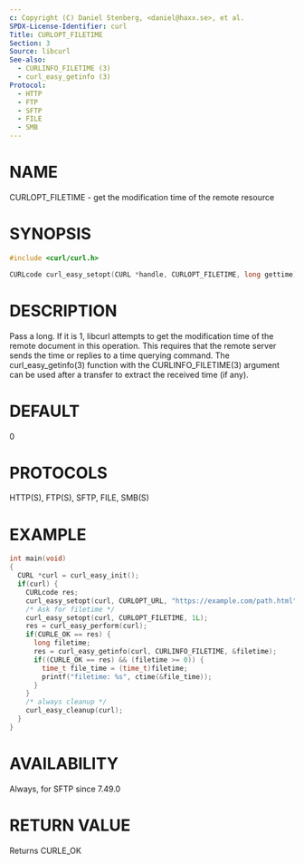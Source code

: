 ```yaml
---
c: Copyright (C) Daniel Stenberg, <daniel@haxx.se>, et al.
SPDX-License-Identifier: curl
Title: CURLOPT_FILETIME
Section: 3
Source: libcurl
See-also:
  - CURLINFO_FILETIME (3)
  - curl_easy_getinfo (3)
Protocol:
  - HTTP
  - FTP
  - SFTP
  - FILE
  - SMB
---
```


# NAME

CURLOPT_FILETIME - get the modification time of the remote resource

# SYNOPSIS

~~~c
#include <curl/curl.h>

CURLcode curl_easy_setopt(CURL *handle, CURLOPT_FILETIME, long gettime);
~~~

# DESCRIPTION

Pass a long. If it is 1, libcurl attempts to get the modification time of the
remote document in this operation. This requires that the remote server sends
the time or replies to a time querying command. The curl_easy_getinfo(3)
function with the CURLINFO_FILETIME(3) argument can be used after a
transfer to extract the received time (if any).

# DEFAULT

0

# PROTOCOLS

HTTP(S), FTP(S), SFTP, FILE, SMB(S)

# EXAMPLE

~~~c
int main(void)
{
  CURL *curl = curl_easy_init();
  if(curl) {
    CURLcode res;
    curl_easy_setopt(curl, CURLOPT_URL, "https://example.com/path.html");
    /* Ask for filetime */
    curl_easy_setopt(curl, CURLOPT_FILETIME, 1L);
    res = curl_easy_perform(curl);
    if(CURLE_OK == res) {
      long filetime;
      res = curl_easy_getinfo(curl, CURLINFO_FILETIME, &filetime);
      if((CURLE_OK == res) && (filetime >= 0)) {
        time_t file_time = (time_t)filetime;
        printf("filetime: %s", ctime(&file_time));
      }
    }
    /* always cleanup */
    curl_easy_cleanup(curl);
  }
}
~~~

# AVAILABILITY

Always, for SFTP since 7.49.0

# RETURN VALUE

Returns CURLE_OK
